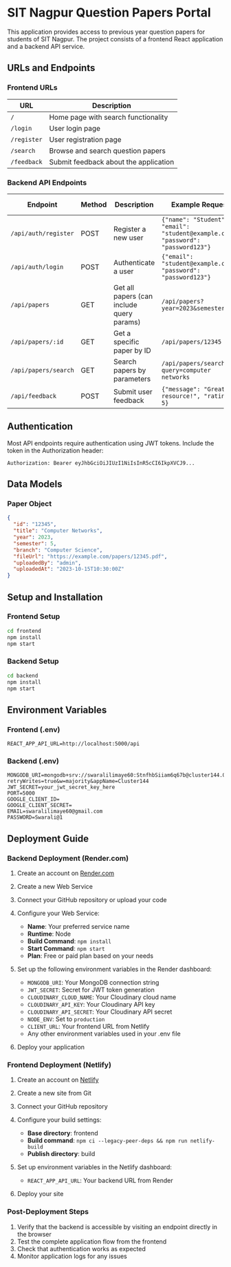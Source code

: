 # SIT Nagpur Question Papers Portal

This application provides access to previous year question papers for students of SIT Nagpur. The project consists of a frontend React application and a backend API service.

## URLs and Endpoints

### Frontend URLs

| URL | Description |
|-----|-------------|
| `/` | Home page with search functionality |
| `/login` | User login page |
| `/register` | User registration page |
| `/search` | Browse and search question papers |
| `/feedback` | Submit feedback about the application |

### Backend API Endpoints

| Endpoint | Method | Description | Example Request | Example Response |
|----------|--------|-------------|----------------|------------------|
| `/api/auth/register` | POST | Register a new user | `{"name": "Student", "email": "student@example.com", "password": "password123"}` | `{"success": true, "user": {...}}` |
| `/api/auth/login` | POST | Authenticate a user | `{"email": "student@example.com", "password": "password123"}` | `{"success": true, "token": "jwt_token_here"}` |
| `/api/papers` | GET | Get all papers (can include query params) | `/api/papers?year=2023&semester=5` | `{"success": true, "papers": [...]}` |
| `/api/papers/:id` | GET | Get a specific paper by ID | `/api/papers/12345` | `{"success": true, "paper": {...}}` |
| `/api/papers/search` | GET | Search papers by parameters | `/api/papers/search?query=computer networks` | `{"success": true, "results": [...]}` |
| `/api/feedback` | POST | Submit user feedback | `{"message": "Great resource!", "rating": 5}` | `{"success": true, "feedback": {...}}` |

## Authentication

Most API endpoints require authentication using JWT tokens. Include the token in the Authorization header:

```
Authorization: Bearer eyJhbGciOiJIUzI1NiIsInR5cCI6IkpXVCJ9...
```

## Data Models

### Paper Object

```json
{
  "id": "12345",
  "title": "Computer Networks",
  "year": 2023,
  "semester": 5,
  "branch": "Computer Science",
  "fileUrl": "https://example.com/papers/12345.pdf",
  "uploadedBy": "admin",
  "uploadedAt": "2023-10-15T10:30:00Z"
}
```

## Setup and Installation

### Frontend Setup
```bash
cd frontend
npm install
npm start
```

### Backend Setup
```bash
cd backend
npm install
npm start
```

## Environment Variables

### Frontend (.env)
```
REACT_APP_API_URL=http://localhost:5000/api
```

### Backend (.env)
```
MONGODB_URI=mongodb+srv://swaralilimaye60:StnfhbSiiam6q67b@cluster144.0ytesid.mongodb.net/?retryWrites=true&w=majority&appName=Cluster144
JWT_SECRET=your_jwt_secret_key_here
PORT=5000
GOOGLE_CLIENT_ID=
GOOGLE_CLIENT_SECRET=
EMAIL=swaralilimaye60@gmail.com
PASSWORD=Swarali@1

```

## Deployment Guide

### Backend Deployment (Render.com)

1. Create an account on [Render.com](https://render.com/)
2. Create a new Web Service
3. Connect your GitHub repository or upload your code
4. Configure your Web Service:
   - **Name**: Your preferred service name
   - **Runtime**: Node
   - **Build Command**: `npm install`
   - **Start Command**: `npm start`
   - **Plan**: Free or paid plan based on your needs

5. Set up the following environment variables in the Render dashboard:
   - `MONGODB_URI`: Your MongoDB connection string
   - `JWT_SECRET`: Secret for JWT token generation
   - `CLOUDINARY_CLOUD_NAME`: Your Cloudinary cloud name
   - `CLOUDINARY_API_KEY`: Your Cloudinary API key
   - `CLOUDINARY_API_SECRET`: Your Cloudinary API secret
   - `NODE_ENV`: Set to `production`
   - `CLIENT_URL`: Your frontend URL from Netlify
   - Any other environment variables used in your .env file

6. Deploy your application

### Frontend Deployment (Netlify)

1. Create an account on [Netlify](https://netlify.com/)
2. Create a new site from Git
3. Connect your GitHub repository
4. Configure your build settings:
   - **Base directory**: frontend
   - **Build command**: `npm ci --legacy-peer-deps && npm run netlify-build`
   - **Publish directory**: build

5. Set up environment variables in the Netlify dashboard:
   - `REACT_APP_API_URL`: Your backend URL from Render

6. Deploy your site

### Post-Deployment Steps

1. Verify that the backend is accessible by visiting an endpoint directly in the browser
2. Test the complete application flow from the frontend
3. Check that authentication works as expected
4. Monitor application logs for any issues
